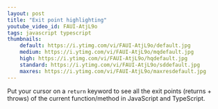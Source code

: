 ```yaml
---
layout: post
title: "Exit point highlighting"
youtube_video_id: FAUI-AtjL9o
tags: javascript typescript 
thumbnails:
    default: https://i.ytimg.com/vi/FAUI-AtjL9o/default.jpg
    medium: https://i.ytimg.com/vi/FAUI-AtjL9o/mqdefault.jpg
    high: https://i.ytimg.com/vi/FAUI-AtjL9o/hqdefault.jpg
    standard: https://i.ytimg.com/vi/FAUI-AtjL9o/sddefault.jpg
    maxres: https://i.ytimg.com/vi/FAUI-AtjL9o/maxresdefault.jpg
---
```


Put your cursor on a `return` keyword to see all the exit points (returns + throws) of the current function/method in JavaScript and TypeScript.
